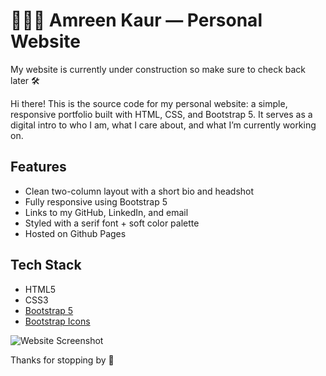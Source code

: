 # 👩🏽‍💻 Amreen Kaur — Personal Website
My website is currently under construction so make sure to check back later 🛠️


Hi there! This is the source code for my personal website: a simple, responsive portfolio built with HTML, CSS, and Bootstrap 5.
It serves as a digital intro to who I am, what I care about, and what I’m currently working on.

## Features

- Clean two-column layout with a short bio and headshot
- Fully responsive using Bootstrap 5
- Links to my GitHub, LinkedIn, and email
- Styled with a serif font + soft color palette
- Hosted on Github Pages

## Tech Stack

- HTML5
- CSS3
- [Bootstrap 5](https://getbootstrap.com/)
- [Bootstrap Icons](https://icons.getbootstrap.com/)


![Website Screenshot](assets/websitess.png)

Thanks for stopping by 💖
